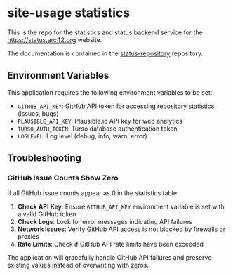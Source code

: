 # site-usage statistics


This is the repo for the statistics and status backend service
for the https://status.arc42.org website.

The documentation is contained in the [status-repository](https://github.com/arc42/status.arc42.org-site) repository.

## Environment Variables

This application requires the following environment variables to be set:

- `GITHUB_API_KEY`: GitHub API token for accessing repository statistics (issues, bugs)
- `PLAUSIBLE_API_KEY`: Plausible.io API key for web analytics 
- `TURSO_AUTH_TOKEN`: Turso database authentication token
- `LOGLEVEL`: Log level (debug, info, warn, error)

## Troubleshooting

### GitHub Issue Counts Show Zero

If all GitHub issue counts appear as 0 in the statistics table:

1. **Check API Key**: Ensure `GITHUB_API_KEY` environment variable is set with a valid GitHub token
2. **Check Logs**: Look for error messages indicating API failures
3. **Network Issues**: Verify GitHub API access is not blocked by firewalls or proxies
4. **Rate Limits**: Check if GitHub API rate limits have been exceeded

The application will gracefully handle GitHub API failures and preserve existing values instead of overwriting with zeros.

